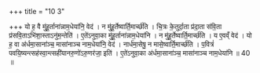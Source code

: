 +++
title = "10 3"

+++
यो ह॒ वै मु॑हू॒र्ताना॑न्नाम॒धेया॑नि॒ वेद॑ । न मु॑हू॒र्तेष्वार्ति॒मार्च्छ॑ति । चि॒त्रः के॒तुर्दा॒ता प्र॑दा॒ता स॑वि॒ता  प्र॑सवि॒ताऽभि॑शा॒स्ताऽनु॑म॒न्तेति॑ । ए॒ते॑ऽनुवा॒का मु॑हू॒र्ताना॑न्नाम॒धेया॑नि । न मु॑हू॒र्तेष्वार्ति॒मार्च्छ॑ति । य ए॒वव्ँ वेद॑ ।  यो ह॒ वा अ॑र्धमा॒साना॑ञ्च॒ मासा॑नाञ्च नाम॒धेया॑नि॒ वेद॑ । नार्ध॑मा॒सेषु॒ न मासे॒ष्वार्ति॒मार्च्छ॑ति । प॒वित्रं॑  पवयि॒ष्यन्त्सह॑स्वा॒न्त्सही॑यानरु॒णो॑ऽरु॒णर॑जा॒ इति॑ । ए॒ते॑ऽनुवा॒का अ॑र्धमा॒साना॑ञ्च॒ मासा॑नाञ्च नाम॒धेया॑नि ॥ 40 ॥


